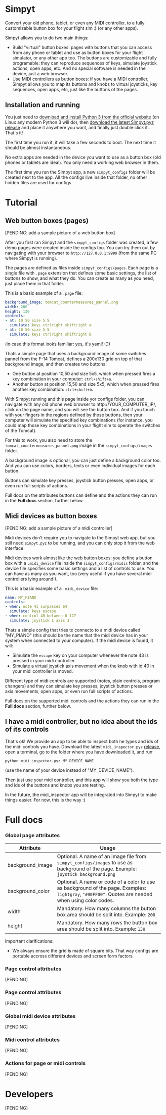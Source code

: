 # Simpyt

Convert your old phone, tablet, or even any MIDI controller, to a fully customizable button box for your flight sim :) (or any other apps).

Simpyt allows you to do two main things:

- Build "virtual" button boxes: pages with buttons that you can access from any phone or tablet and use as button boxes for your flight simulator, or any other app too. The buttons are customizable and fully programable: they can reproduce sequences of keys, simulate joystick actions, open apps, etc. And no special software is needed in the device, just a web browser.
- Use MIDI controllers as button boxes: if you have a MIDI controller, Simpyt allows you to map its buttons and knobs to virtual joysticks, key sequences, open apps, etc, just like the buttons of the pages.


## Installation and running

You just need to [download and install Python 3 from the official website](https://www.python.org/downloads/) (on Linux any modern Python 3 will do), then [download the latest Simpyt.pyz release](https://github.com/fisadev/simpyt/releases) and place it anywhere you want, and finally just double click it. That's it!

The first time you run it, it will take a few seconds to boot. The next time it should be almost instantaneous.

No extra apps are needed in the device you want to use as a button box (old phones or tablets are ideal). You only need a working web browser in them.

The first time you run the Simpyt app, a new `simpyt_configs` folder will be created next to the app. All the configs live inside that folder, no other hidden files are used for configs.

# Tutorial

## Web button boxes (pages)

[PENDING: add a sample picture of a web button box]

After you first ran Simpyt and the `simpyt_configs` folder was created, a few demo pages were created inside the configs too. You can try them out by navigating with your browser to `http://127.0.0.1:9999` (from the same PC where Simpyt is running).

The pages are defined as files inside `simpyt_configs/pages`. Each page is a single file with `.page` extension that defines some basic settings, the list of buttons to show, and what they do. You can create as many as you need, just place them in that folder.

This is a basic example of a `.page` file:

```yaml
background_image: tomcat_countermeasures_pannel.png
width: 200
height: 130
controls:
- at: 10 50 size 5 5
  simulate: keys ctrlright shiftright a
- at: 20 50 size 5 5
  simulate: keys ctrlright shiftright b
```

(in case this format looks familiar: yes, it's yaml! :D)

Thats a simple page that uses a background image of some switches pannel from the F-14 Tomcat, defines a 200x130 grid on top of that background image, and then creates two buttons:
- One button at position 10,50 and size 5x5, which when pressed fires a key combination in your computer: `ctrl+shift+a`.
- Another button at position 15,50 and size 5x5, which when pressed fires another key combination: `ctrl+shift+b`.

With Simpyt running and this page inside yor configs folder, you can navigate with any old phone web browser to http://YOUR_COMPUTER_IP/, click on the page name, and you will see the button box. And if you touch with your fingers in the regions defined by those buttons, then your computer will simulate the specified key combinations (for instance, you could map those key combinations in your flight sim to operate the switches of the Tomcat).

For this to work, you also need to store the `tomcat_countermeasures_pannel.png` image in the `simpyt_configs/images` folder.

A background image is optional, you can just define a background color too. And you can use colors, borders, texts or even individual images for each button.

Buttons can simulate key presses, joystick button presses, open apps, or even run full scripts of actions.

Full docs on the attributes buttons can define and the actions they can run in the **Full docs** section, further below.

## Midi devices as button boxes

[PENDING: add a sample picture of a midi controller]

Midi devices don't require you to navigate to the Simpyt web app, but you still need `simpyt.pyz` to be running, and you can only stop it from the web interface.

Midi devices work almost like the web button boxes: you define a button box with a `.midi_device` file inside the `simpyt_configs/midis` folder, and the device file specifies some basic settings and a list of controls to use. You can have as many as you want, too (very useful if you have several midi controllers lying around!).

This is a basic example of a `.midi_device` file:

```yaml
name: MY_PIANO
controls:
- when: note 43 surpasses 64
  simulate: keys escape
- when: control 40 between 0-127
  simulate: joystick 1 axis 1
```

Thats a simple config that tries to connecto to a midi device called "MY_PIANO" (this should be the name that the midi device has in your system when connected to your computer). If the midi device is found, it will:
- Simulate the `escape` key on your computer whenever the note 43 is pressed in your midi controller.
- Simulate a virtual joystick axis movement when the knob with id 40 in your midi controller is moved.

Different type of midi controls are supported (notes, plain controls, program changers) and they can simulate key presses, joystick button presses or axis movements, open apps, or even run full scripts of actions.

Full docs on the supported midi controls and the actions they can run in the **Full docs** section, further below.

## I have a midi controller, but no idea about the ids of its controls

That's ok! We provide an app to be able to inspect both he types and ids of the midi controls you have. Download the latest `midi_inspector.pyz` [release](https://github.com/fisadev/simpyt/releases), open a terminal, go to the folder where you have downloaded it, and run:

```python midi_inspector.pyz MY_DEVICE_NAME``` 

(use the name of your device instead of "MY_DEVICE_NAME").

Then just use your midi controller, and this app will show you both the type and ids of the buttons and knobs you are testing.

In the future, the midi_inspector app will be integrated into Simpyt to make things easier. For now, this is the way :)

# Full docs

### Global page attributes

| Attribute               | Usage                                                                                                        |
| ----------------------- | --------------------------------------------------------------------------------------------------------------------------------------------------- |
| background_image        | Optional. A name of an image file from `simpyt_configs/images` to use as background of the page. Example: `joystick_background.png`                 |
| background_color        | Optional. A name or code of a color to use as background of the page. Examples: `lightgray`, `"#00FF00"`. Quotes are needed when using color codes. |
| width                   | Mandatory. How many columns the button box area should be split into. Example: `200`                                                                |
| height                  | Mandatory. How many rows the button box area should be split into. Example: `130`                                                                   |

Important clarifications:

- We always ensure the grid is made of square bits. That way configs are portable accross different devices and screen form factors.

### Page control attributes

[PENDING]

### Page control attributes

[PENDING]

### Global midi device attributes

[PENDING]

### Midi control attributes

[PENDING]

### Actions for page or midi controls

[PENDING]

# Developers

[PENDING]
